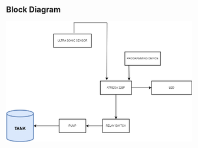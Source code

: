 ## Block Diagram
![](https://github.com/ShrinathDawari/M2_SmartWaterLevelManagementSystem/blob/e2819ec572de1da7b00ecc10b915f625d80a52d7/2_Architecture/Block%20Diagram/Block_Diagram.jpg)
